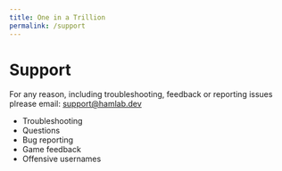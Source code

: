 ```yaml
---
title: One in a Trillion
permalink: /support
---
```


# Support
For any reason, including troubleshooting, feedback or reporting issues plrease email:
support@hamlab.dev

- Troubleshooting
- Questions
- Bug reporting
- Game feedback
- Offensive usernames
